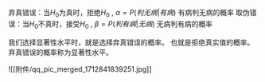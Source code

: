 

弃真错误：当$H_{0}$为真时，拒绝$H_{0}$ , $\alpha=P(判无病|有病)$ 有病判无病的概率
取伪错误：当$H_{0}$不真时，接受$H_{0}$ , $\beta=P(判有病|无病)$ 无病判有病的概率

我们选择显著性水平时，就是选择弃真错误的概率。 也就是拒绝真实值的概率。弃真错误的概率称为显著性水平。

![[附件/qq_pic_merged_1712841839251.jpg]]
